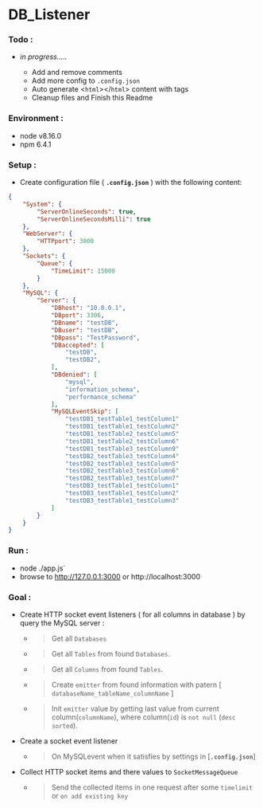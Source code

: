 # DB_Listener


### Todo :
- _in progress....._
  
  - Add and remove comments
  - Add more config to `.config.json`
  - Auto generate <`html`></`html`> content  with tags
  - Cleanup files and Finish this Readme

### Environment :
- node v8.16.0
- npm 6.4.1

### Setup :

- Create configuration file ( **`.config.json`** ) with the following content:

```JSON
{
    "System": {
        "ServerOnlineSeconds": true,
        "ServerOnlineSecondsMilli": true
    },
    "WebServer": {
        "HTTPport": 3000
    },
    "Sockets": {
        "Queue": {
            "TimeLimit": 15000
        }
    },
    "MySQL": {
        "Server": {
            "DBhost": "10.0.0.1",
            "DBport": 3306,
            "DBname": "testDB",
            "DBuser": "testDB",
            "DBpass": "TestPassword",
            "DBaccepted": [
                "testDB",
                "testDB2",
            ],
            "DBdenied": [
                "mysql",
                "information_schema",
                "performance_schema"
            ],
            "MySQLEventSkip": [
                "testDB1_testTable1_testColumn1"
                "testDB1_testTable1_testColumn2"
                "testDB1_testTable2_testColumn5"
                "testDB1_testTable2_testColumn6"
                "testDB1_testTable3_testColumn9"
                "testDB2_testTable3_testColumn4"
                "testDB2_testTable3_testColumn5"
                "testDB2_testTable3_testColumn6"
                "testDB2_testTable3_testColumn7"
                "testDB3_testTable1_testColumn1"
                "testDB3_testTable1_testColumn2"
                "testDB3_testTable1_testColumn3"
            ]
        }
    }
}

```
### Run :

- node ./app.js`
- browse to http://127.0.0.1:3000 or http://localhost:3000


### Goal :
- Create HTTP socket event listeners ( for all columns in database ) by query the MySQL server :
    - > Get all `Databases`
    - > Get all `Tables` from found `Databases`.
    - > Get all `Columns` from found `Tables`.
    - > Create `emitter` from found information with patern [ `databaseName_tableName_columnName` ]
    - > Init `emitter` value by getting last value from current column(`columnName`), where column(`id`) is `not null` (`desc sorted`).

- Create a socket event listener
    - > On MySQLevent when it satisfies by settings in [**`.config.json`**]

- Collect HTTP socket items and there values to `SocketMessageQueue`
    - > Send the collected items in one request after some `timelimit` or `on add existing key`